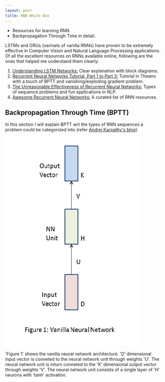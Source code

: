 ```yaml
---
layout: post
title: RNN White Box
---
```


* Resources for learning RNN.  
* Backpropagation Through Time in detail.

LSTMs and GRUs (varinats of vanilla RNNs) have proven to be extremely effective in Computer Vision and Natural Language Processing applications. Of all the excellent resources on RNNs available online, following are the ones that helped me understand them clearly:

1. [Understanding LSTM Networks:](http://colah.github.io/posts/2015-08-Understanding-LSTMs/) Clear explanation with block diagrams.
2. [Recurrent Neural Networks Tutorial, Part 1 to Part 3:](http://www.wildml.com/2015/09/recurrent-neural-networks-tutorial-part-1-introduction-to-rnns/) Tutorial in Theano with a touch of BPTT and vanishing/exploding gradient problem.
3. [The Unreasonable Effectiveness of Recurrent Neural Networks:](http://karpathy.github.io/2015/05/21/rnn-effectiveness/) Types of sequence problems and fun applications in NLP.
4. [Awesome Recurrent Neural Networks:](https://github.com/kjw0612/awesome-rnn) A curated list of RNN resources.

## Backpropagation Through Time (BPTT)

In this section I will explain BPTT wrt the types of RNN sequences a problem could be categorized into (refer [Andrej Karpathy's blog](http://karpathy.github.io/2015/05/21/rnn-effectiveness/)).


![](/images/VanillaNN.jpg  "Vanilla Neural Network")

'Figure 1' shows the vanilla neural network architecture. 'D' dimensional input vector is conneted to the neural network unit through weights 'U'. The neural network unit is inturn conneted to the 'K' dimensional output vector through weights 'V'. The neural network unit consists of a single layer of 'H' neurons with 'tanh' activation.






